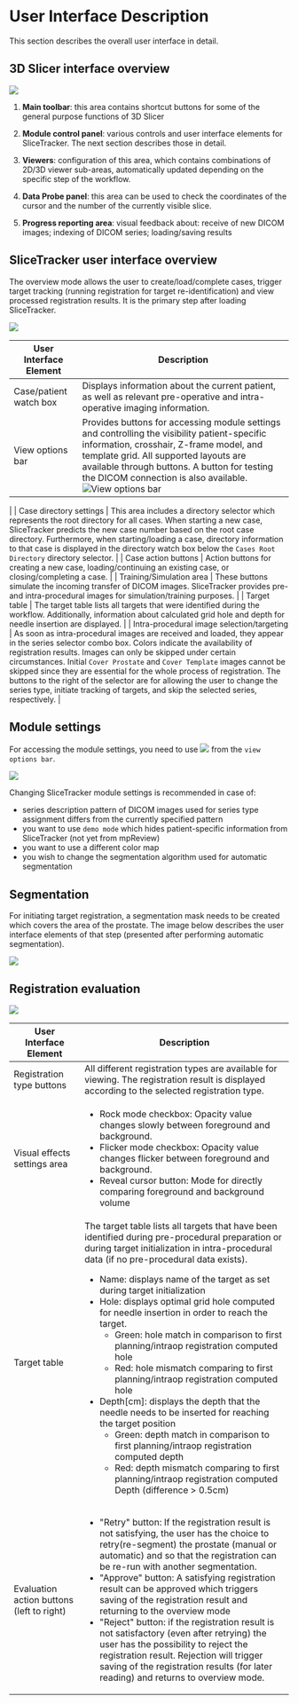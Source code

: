 # User Interface Description

This section describes the overall user interface in detail.

## 3D Slicer interface overview

![](/assets/Slicer_gui_overview.png)

1. **Main toolbar**: this area contains shortcut buttons for some of the general purpose functions of 3D Slicer

2. **Module control panel**: various controls and user interface elements for SliceTracker. The next section describes those in detail.

3. **Viewers**: configuration of this area, which contains combinations of 2D/3D viewer sub-areas, automatically updated depending on the specific step of the workflow.

4. **Data Probe panel**: this area can be used to check the coordinates of the cursor and the number of the currently visible slice.

5. **Progress reporting area**: visual feedback about: receive of new DICOM images; indexing of DICOM series; loading/saving results

## SliceTracker user interface overview
The overview mode allows the user to create/load/complete cases, trigger target tracking (running registration for target re-identification) and view processed registration results. It is the primary step after loading SliceTracker.

![](/assets/user_interface.png)

| User Interface Element | Description |
| -- | -- |
| Case/patient watch box | Displays information about the current patient, as well as relevant pre-operative and intra-operative imaging information. |
| View options bar | Provides buttons for accessing module settings and controlling the visibility patient-specific information, crosshair, Z-frame model, and template grid. All supported layouts are available through buttons. A button for testing the DICOM connection is also available. ![View options bar](/assets/view_options.png)
|
| Case directory settings | This area includes a directory selector which represents the root directory for all cases. When starting a new case, SliceTracker predicts the new case number based on the root case directory. Furthermore, when starting/loading a case, directory information to that case is displayed in the directory watch box below the `Cases Root Directory` directory selector. |
| Case action buttons | Action buttons for creating a new case, loading/continuing an existing case, or closing/completing a case. |
| Training/Simulation area | These buttons simulate the incoming transfer of DICOM images. SliceTracker provides pre- and intra-procedural images for simulation/training purposes. |
| Target table | The target table lists all targets that were identified during the workflow. Additionally, information about calculated grid hole and depth for needle insertion are displayed. |
| Intra-procedural image selection/targeting | As soon as intra-procedural images are received and loaded, they appear in the series selector combo box. Colors indicate the availability of registration results. Images can only be skipped under certain circumstances. Initial `Cover Prostate` and `Cover Template` images cannot be skipped since they are essential for the whole process of registration. The buttons to the right of the selector are for allowing the user to change the series type, initiate tracking of targets, and skip the selected series, respectively. |

## Module settings
For accessing the module settings, you need to use ![](../images/Icons/icon-settings.png) from the `view options bar`.

![](/assets/module_settings.png)

Changing SliceTracker module settings is recommended in case of:
* series description pattern of DICOM images used for series type assignment differs from the currently specified pattern
* you want to use `demo mode` which hides patient-specific information from SliceTracker (not yet from mpReview)
* you want to use a different color map
* you wish to change the segmentation algorithm used for automatic segmentation

## Segmentation
For initiating target registration, a segmentation mask needs to be created which covers the area of the prostate. The image below describes the user interface elements of that step (presented after performing automatic segmentation).

![](/assets/segmentation_interface.png)

## Registration evaluation
![](../images/evaluation_interface.png)

| User Interface Element | Description |
| -- | -- |
| Registration type buttons | All different registration types are available for viewing. The registration result is displayed according to the selected registration type.|
| Visual effects settings area|<ul><li>Rock mode checkbox: Opacity value changes slowly between foreground and background. </li><li>Flicker mode checkbox: Opacity value changes flicker between foreground and background.</li><li>Reveal cursor button: Mode for directly comparing foreground and background volume</li></ul>|
| Target table| The target table lists all targets that have been identified during pre-procedural preparation or during target initialization in intra-procedural data (if no pre-procedural data exists).<ul><li>Name: displays name of the target as set during target initialization</li><li>Hole: displays optimal grid hole computed for needle insertion in order to reach the target. <ul><li>Green: hole match in comparison to first planning/intraop registration computed hole</li><li>Red: hole mismatch comparing to first planning/intraop registration computed hole</li></ul><li>Depth[cm]: displays the depth that the needle needs to be inserted for reaching the target position<ul><li>Green: depth match in comparison to first planning/intraop registration computed depth </li><li>Red: depth mismatch comparing to first planning/intraop registration computed Depth (difference > 0.5cm)</li>|
| Evaluation action buttons (left to right) | <ul><li>"Retry" button: If the registration result is not satisfying, the user has the choice to retry(re-segment) the prostate (manual or automatic) and so that the registration can be re-run with another segmentation. </li><li>"Approve" button: A satisfying registration result can be approved which triggers saving of the registration result and returning to the overview mode</li><li>"Reject" button: if the registration result is not satisfactory (even after retrying) the user has the possibility to reject the registration result. Rejection will trigger saving of the registration results (for later reading) and returns to overview mode.</li></ul>|
